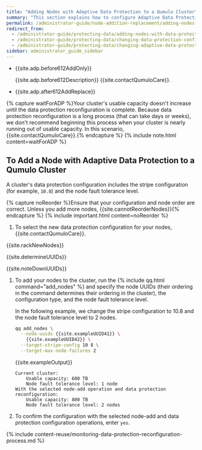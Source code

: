 ```yaml
---
title: "Adding Nodes with Adaptive Data Protection to a Qumulo Cluster"
summary: "This section explains how to configure Adaptive Data Protection for your Qumulo cluster during node-add operations."
permalink: /administrator-guide/node-addition-replacement/adding-nodes-adaptive-data-protection.html
redirect_from:
  - /administrator-guide/protecting-data/adding-nodes-with-data-protection-changes.html
  - /administrator-guide/protecting-data/changing-data-protection-configuration.html
  - /administrator-guide/protecting-data/changing-adaptive-data-protection-configuration.html
sidebar: administrator_guide_sidebar
---
```


* {{site.adp.before612AddOnly}}

  {{site.adp.before612Description}} {{site.contactQumuloCare}}.

* {{site.adp.after612AddReplace}}


{% capture waitForADP %}Your cluster's usable capacity doesn't increase until the data protection reconfiguration is complete. Because data protection reconfiguration is a long process (that can take days or weeks), we don't recommend beginning this process when your cluster is nearly running out of usable capacity. In this scenario, {{site.contactQumuloCare}}.{% endcapture %}
{% include note.html content=waitForADP %}


## To Add a Node with Adaptive Data Protection to a Qumulo Cluster
A cluster's data protection configuration includes the stripe configuration (for example, `10.8`) and the node fault tolerance level.

{% capture noReorder %}Ensure that your configuration and node order are correct. Unless you add more nodes, {{site.cannotReorderNodes}}{% endcapture %}
{% include important.html content=noReorder %}

1. To select the new data protection configuration for your nodes, {{site.contactQumuloCare}}.
   
{{site.rackNewNodes}}

{{site.determineUUIDs}}

{{site.noteDownUUIDs}}

1. To add your nodes to the cluster, run the {% include qq.html command="add_nodes" %} and specify the node UUIDs (their ordering in the command determines their ordering in the cluster), the configuration type, and the node fault tolerance level.

   In the following example, we change the stripe configuration to 10.8 and the node fault tolerance level to 2 nodes.

   ```bash
   qq add_nodes \
     --node-uuids {{site.exampleUUID41}} \
       {{site.exampleUUID42}} \
     --target-stripe-config 10 8 \
     --target-max-node-failures 2
   ```
   
   {{site.exampleOutput}}

   ```
   Current cluster:
       Usable capacity: 600 TB
       Node fault tolerance level: 1 node
   With the selected node-add operation and data protection reconfiguration:
       Usable capacity: 800 TB
       Node fault tolerance level: 2 nodes
   ```

1. To confirm the configuration with the selected node-add and data protection configuration operations, enter `yes`.

{% include content-reuse/monitoring-data-protection-reconfiguration-process.md %}
